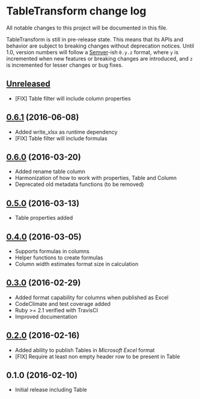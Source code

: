 # TableTransform change log

All notable changes to this project will be documented in this file.

TableTransform is still in pre-release state. This means that its APIs and behavior are subject to breaking changes without deprecation notices. Until 1.0, version numbers will follow a [Semver][]-ish `0.y.z` format, where `y` is incremented when new features or breaking changes are introduced, and `z` is incremented for lesser changes or bug fixes.

## [Unreleased]
* [FIX] Table filter will include column properties

## [0.6.1][] (2016-06-08)
* Added write_xlsx as runtime dependency
* [FIX] Table filter will include formulas

## [0.6.0][] (2016-03-20)
* Added rename table column
* Harmonization of how to work with properties, Table and Column
* Deprecated old metadata functions (to be removed)
    
## [0.5.0][] (2016-03-13)
* Table properties added

## [0.4.0][] (2016-03-05)
* Supports formulas in columns
* Helper functions to create formulas
* Column width estimates format size in calculation 

## [0.3.0][] (2016-02-29)
* Added format capability for columns when published as Excel
* CodeClimate and test coverage added
* Ruby >= 2.1 verified with TravisCI
* Improved documentation

## [0.2.0][] (2016-02-16)
* Added ability to publish Tables in *Microsoft Excel* format
* [FIX] Require at least non empty header row to be present in Table

## 0.1.0 (2016-02-10)
* Initial release including Table

[Semver]: http://semver.org
[Unreleased]: https://github.com/jonas-lantto/table_transform/compare/v0.6.1...HEAD
[0.6.1]: https://github.com/jonas-lantto/table_transform/compare/v0.6.0...v0.6.1
[0.6.0]: https://github.com/jonas-lantto/table_transform/compare/v0.5.0...v0.6.0
[0.5.0]: https://github.com/jonas-lantto/table_transform/compare/v0.4.0...v0.5.0
[0.4.0]: https://github.com/jonas-lantto/table_transform/compare/v0.3.0...v0.4.0
[0.3.0]: https://github.com/jonas-lantto/table_transform/compare/v0.2.0...v0.3.0
[0.2.0]: https://github.com/jonas-lantto/table_transform/compare/v0.1.0...v0.2.0